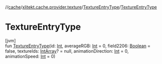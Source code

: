 //[cache](../../../index.md)/[xlitekt.cache.provider.texture](../index.md)/[TextureEntryType](index.md)/[TextureEntryType](-texture-entry-type.md)

# TextureEntryType

[jvm]\
fun [TextureEntryType](-texture-entry-type.md)(id: [Int](https://kotlinlang.org/api/latest/jvm/stdlib/kotlin/-int/index.html), averageRGB: [Int](https://kotlinlang.org/api/latest/jvm/stdlib/kotlin/-int/index.html) = 0, field2206: [Boolean](https://kotlinlang.org/api/latest/jvm/stdlib/kotlin/-boolean/index.html) = false, textureIds: [IntArray](https://kotlinlang.org/api/latest/jvm/stdlib/kotlin/-int-array/index.html)? = null, animationDirection: [Int](https://kotlinlang.org/api/latest/jvm/stdlib/kotlin/-int/index.html) = 0, animationSpeed: [Int](https://kotlinlang.org/api/latest/jvm/stdlib/kotlin/-int/index.html) = 0)
